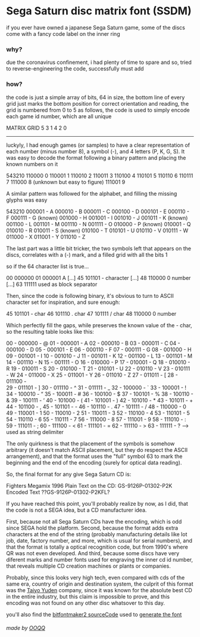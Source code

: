 # Sega Saturn disc matrix font (SSDM)
if you ever have owned a japanese Sega Saturn game, some of the discs come with a fancy code label on the inner ring

### why?
due the coronavirus confinement, i had plenty of time to spare and so, tried to reverse-engineering the code, successfully must add

### how?
the code is just a simple array of bits, 64 in size, the bottom line of every grid just marks the bottom position for correct orientation and reading, the grid is numbered from 0 to 5 as follows, the code is used to simply encode each game id number, which are all unique

MATRIX GRID
5 3 1
4 2 0
- - -

luckyly, I had enough games (or samples) to have a clear representation of each number (minus number 8), a symbol (-), and 4 letters (P, K, G, S). It was easy to decode the format following a binary pattern and placing the known numbers on it

543210
110000 0
110001 1
110010 2
110011 3
110100 4
110101 5
110110 6
110111 7
111000 8 (unknown but easy to figure)
111001 9

A similar pattern was followed for the alphabet, and filling the missing glyphs was easy

543210
000001 - A
000010 - B
000011 - C
000100 - D
000101 - E
000110 - F
000111 - G (known)
001000 - H
001001 - I
001010 - J
001011 - K (known)
001100 - L
001101 - M
001110 - N
001111 - O
010000 - P (known)
010001 - Q
010010 - R
010011 - S (known)
010100 - T
010101 - U
010110 - V
010111 - W
011000 - X
011001 - Y
011010 - Z

The last part was a little bit tricker, the two symbols left that appears on the discs, correlates with a (-) mark, and a filled grid with all the bits 1

so if the 64 character list is true...

00 000000
01 000001 A
[...]
45 101101 - character
[...]
48 110000 0 number
[...]
63 111111 used as block separator

Then, since the code is following binary, it's obvious to turn to ASCII character set for inspiration, and sure enough:

45 101101 - char
46 101110 . char
47 101111 / char
48 110000 0 number

Which perfectly fill the gaps, while preserves the known value of the - char, so the resulting table looks like this:

00 - 000000 - @
01 - 000001 - A
02 - 000010 - B
03 - 000011 - C
04 - 000100 - D
05 - 000101 - E
06 - 000110 - F
07 - 000111 - G
08 - 001000 - H
09 - 001001 - I
10 - 001010 - J
11 - 001011 - K
12 - 001100 - L
13 - 001101 - M
14 - 001110 - N
15 - 001111 - O
16 - 010000 - P
17 - 010001 - Q
18 - 010010 - R
19 - 010011 - S
20 - 010100 - T
21 - 010101 - U
22 - 010110 - V
23 - 010111 - W
24 - 011000 - X
25 - 011001 - Y
26 - 011010 - Z
27 - 011011 - [
28 - 011100 - \
29 - 011101 - ]
30 - 011110 - ^
31 - 011111 - _
32 - 100000 - `
33 - 100001 - !
34 - 100010 - “
35 - 100011 - #
36 - 100100 - $
37 - 100101 - %
38 - 100110 - &
39 - 100111 - ‘
40 - 101000 - (
41 - 101001 - )
42 - 101010 - *
43 - 101011 - +
44 - 101100 - ,
45 - 101101 - -
46 - 101110 - .
47 - 101111 - /
48 - 110000 - 0
49 - 110001 - 1
50 - 110010 - 2
51 - 110011 - 3
52 - 110100 - 4
53 - 110101 - 5
54 - 110110 - 6
55 - 110111 - 7
56 - 111000 - 8
57 - 111001 - 9
58 - 111010 - :
59 - 111011 - ;
60 - 111100 - <
61 - 111101 - =
62 - 111110 - >
63 - 111111 - ? --> used as string delimiter

The only quirkness is that the placement of the symbols is somehow arbitrary (it doesn't match ASCII placement, but they do respect the ASCII arrangement), and that the format uses the "full" symbol 63 to mark the beginning and the end of the encoding (surely for optical data reading).

So, the final format for any give Sega Saturn CD is:

Fighters Megamix 1996
Plain Text on the CD: GS-9126P-01302-P2K
Encoded Text ??GS-9126P-01302-P2KFL?

If you have reached this point, you'll probably realize by now, as I did, that the code is not a SEGA idea, but a CD manufacturer idea.

First, because not all Sega Saturn CDs have the encoding, which is odd since SEGA hold the platform.
Second, because the format adds extra characters at the end of the string (probably manufacturing details like lot job, date, factory number, and more, which is usual for serial numbers), and that the format is totally a optical recognition code, but from 1990's where QR was not even developed.
And third, because some discs have very diferent marks and number fonts used for engraving the inner cd id number, that reveals multiple CD creation machines or plants or companies.

Probably, since this looks very high tech, even compared with cds of the same era, country of origin and destination system, the culprit of this format was the [Taiyo Yuden](https://en.wikipedia.org/wiki/Taiyo_Yuden) company, since it was known for the absolute best CD in the entire industry, but this claim is impossible to prove, and this encoding was not found on any other disc whatsover to this day.

you'll also find the [bitfontmaker2 sourceCode](https://github.com/OOQQ/Sega-Saturn-disc-matrix-font/blob/master/bitFontMaker2Source.txt) used to [generate the font](https://www.pentacom.jp/entacom/bitfontmaker2/) 

###### made by [OOQQ](https://github.com/OOQQ/)
